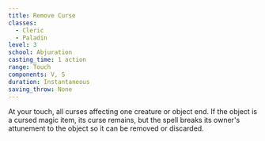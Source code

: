 ```yaml
---
title: Remove Curse
classes:
  - Cleric
  - Paladin
level: 3
school: Abjuration
casting_time: 1 action
range: Touch
components: V, S
duration: Instantaneous
saving_throw: None
---
```


At your touch, all curses affecting one creature or object end. If the object is a cursed magic item, its curse remains, but the spell breaks its owner's attunement to the object so it can be removed or discarded.
